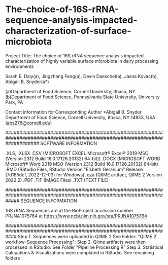 # The-choice-of-16S-rRNA-sequence-analysis-impacted-characterization-of-surface-microbiota

Project Title:  The choice of 16S rRNA sequence analysis impacted characterization of highly variable surface microbiota in dairy processing environments 


Sarah E. Daly(a), Jingzhang Feng(a), Devin Daeschel(a), Jasna Kovac(b), Abigail B. Snyder(a*)

(a)Department of Food Science, Cornell University, Ithaca, NY
(b)Department of Food Science, Pennsylvania State University, University Park, PA


Contact information for Corresponding Author 
*Abigail B. Snyder
Department of Food Science, Cornell University, Ithaca, NY 14853, USA (abs276@cornell.edu)  

############################################################################################################################
SOFTWARE INFORMATION 

.XLS, .XLSX .CSV (MICROSOFT EXCEL Microsoft® Excel® 2019 MSO (Version 2312 Build 16.0.17126.20132) 64-bit))
.DOCX (MICROSOFT WORD Microsoft® Word 2019 MSO (Version 2312 Build 16.0.17126.20132) 64-bit)
.RMD (RStudio Files, RStudio Version "Elsbeth Geranium" Release (7d165dcf, 2022-12-03) for Windows)
.qza (QIIME artifact, QIIME 2 Version 2022.2)
.PDF .TIF (IMAGE Files)
.TXT (TEXT FILE)

#####################################################################################################################
SEQUENCE INFORMATION

16S rRNA Sequences are at the BioProject accession number PRJNA1075764 at https://www.ncbi.nlm.nih.gov/sra/PRJNA1075764 


####################################################################################################################
Step 1. Sequences were uploaded in QIIME 2 See Folder:  "QIIME 2 workflow-Sequence Processing";
Step 2. Qiime artifacts were then processed in RStudio:  See Folder "Pipeline Processing R"
Step 3. Statistical Calcuations & Visualizations were complated in RStudio, See remaining folders
